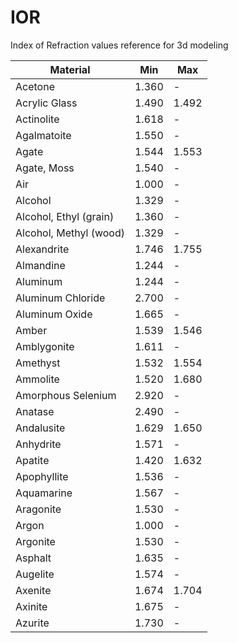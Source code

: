 # IOR
Index of Refraction values reference for 3d modeling

Material | Min | Max
---|---|---
Acetone | 1.360 | -
Acrylic Glass | 1.490 | 1.492
Actinolite | 1.618 | -
Agalmatoite | 1.550 | -
Agate | 1.544 | 1.553
Agate, Moss | 1.540 | -
Air | 1.000 | -
Alcohol | 1.329 | -
Alcohol, Ethyl (grain) | 1.360 | -
Alcohol, Methyl (wood) | 1.329 | -
Alexandrite | 1.746 | 1.755
Almandine | 1.244 | -
Aluminum | 1.244 | -
Aluminum Chloride | 2.700 | -
Aluminum Oxide | 1.665 | -
Amber | 1.539 | 1.546
Amblygonite | 1.611 | -
Amethyst | 1.532 | 1.554
Ammolite | 1.520 | 1.680
Amorphous Selenium | 2.920 | -
Anatase | 2.490 | -
Andalusite | 1.629 | 1.650
Anhydrite | 1.571 | -
Apatite | 1.420 | 1.632
Apophyllite | 1.536 | -
Aquamarine | 1.567 | -
Aragonite | 1.530 | -
Argon | 1.000 | -
Argonite | 1.530 | -
Asphalt | 1.635 | -
Augelite | 1.574 | -
Axenite | 1.674 | 1.704
Axinite | 1.675 | -
Azurite | 1.730 | -
